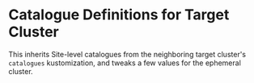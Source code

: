 # Catalogue Definitions for Target Cluster

This inherits Site-level catalogues from the neighboring target cluster's
`catalogues` kustomization, and tweaks a few values for the ephemeral cluster.
